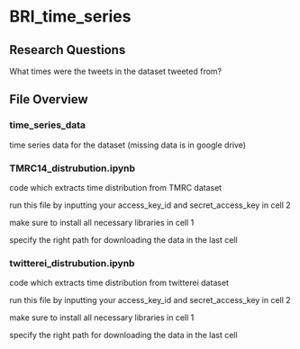 # BRI_time_series

## Research Questions
What times were the tweets in the dataset tweeted from? 
## File Overview

### time_series_data
time series data for the dataset (missing data is in google drive)

### TMRC14_distrubution.ipynb
code which extracts time distribution from TMRC dataset

run this file by inputting your access_key_id and secret_access_key in cell 2

make sure to install all necessary libraries in cell 1

specify the right path for downloading the data in the last cell
### twitterei_distrubution.ipynb
code which extracts time distribution from twitterei dataset

run this file by inputting your access_key_id and secret_access_key in cell 2

make sure to install all necessary libraries in cell 1

specify the right path for downloading the data in the last cell

